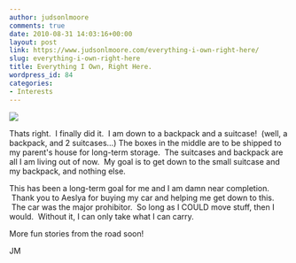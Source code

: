 ```yaml
---
author: judsonlmoore
comments: true
date: 2010-08-31 14:03:16+00:00
layout: post
link: https://www.judsonlmoore.com/everything-i-own-right-here/
slug: everything-i-own-right-here
title: Everything I Own, Right Here.
wordpress_id: 84
categories:
- Interests
---
```


![](http://media.tumblr.com/tumblr_l80s5chiRn1qb60c5.jpg)




Thats right.  I finally did it.  I am down to a backpack and a suitcase!  (well, a backpack, and 2 suitcases…) The boxes in the middle are to be shipped to my parent's house for long-term storage.  The suitcases and backpack are all I am living out of now.  My goal is to get down to the small suitcase and my backpack, and nothing else.




This has been a long-term goal for me and I am damn near completion.  Thank you to Aeslya for buying my car and helping me get down to this.  The car was the major prohibitor.  So long as I COULD move stuff, then I would.  Without it, I can only take what I can carry.




More fun stories from the road soon!




JM

